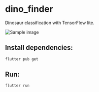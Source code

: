 # dino_finder

Dinosaur classification with TensorFlow lite.

![Sample image](https://user-images.githubusercontent.com/25379378/68825509-31729f80-064f-11ea-9adf-3f4e627f5aa9.png)

## Install dependencies:

```bash
flutter pub get
```

## Run:

```bash
flutter run
```
